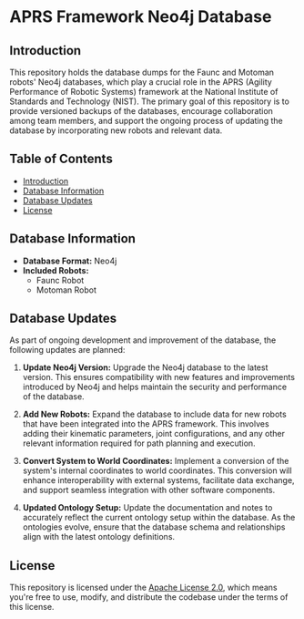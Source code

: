 # APRS Framework Neo4j Database

## Introduction

This repository holds the database dumps for the Faunc and Motoman robots' Neo4j databases, which play a crucial role in the APRS (Agility Performance of Robotic Systems) framework at the National Institute of Standards and Technology (NIST). The primary goal of this repository is to provide versioned backups of the databases, encourage collaboration among team members, and support the ongoing process of updating the database by incorporating new robots and relevant data.

## Table of Contents

- [Introduction](#introduction)
- [Database Information](#database-information)
- [Database Updates](#database-updates)
- [License](#license)

## Database Information

- **Database Format:** Neo4j
- **Included Robots:**
  - Faunc Robot
  - Motoman Robot

## Database Updates

As part of ongoing development and improvement of the database, the following updates are planned:

1. **Update Neo4j Version:** Upgrade the Neo4j database to the latest version. This ensures compatibility with new features and improvements introduced by Neo4j and helps maintain the security and performance of the database.

2. **Add New Robots:** Expand the database to include data for new robots that have been integrated into the APRS framework. This involves adding their kinematic parameters, joint configurations, and any other relevant information required for path planning and execution.

3. **Convert System to World Coordinates:** Implement a conversion of the system's internal coordinates to world coordinates. This conversion will enhance interoperability with external systems, facilitate data exchange, and support seamless integration with other software components.

4. **Updated Ontology Setup:** Update the documentation and notes to accurately reflect the current ontology setup within the database. As the ontologies evolve, ensure that the database schema and relationships align with the latest ontology definitions.

## License

This repository is licensed under the [Apache License 2.0](LICENSE), which means you're free to use, modify, and distribute the codebase under the terms of this license.
